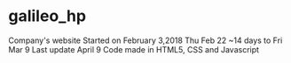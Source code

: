 # galileo_hp
Company's website  Started on February 3,2018 Thu Feb 22 ~14 days to Fri Mar 9 Last update April 9 Code made in HTML5, CSS and Javascript

